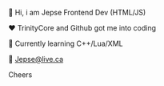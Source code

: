 
:wave: Hi, i am Jepse Frontend Dev (HTML/JS)

:heart: TrinityCore and Github got me into coding

:speech_balloon: Currently learning C++/Lua/XML 

:e-mail: Jepse@live.ca

Cheers  
